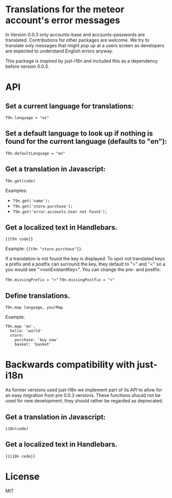 # Translations for the meteor account's error messages

In Version 0.0.3 only accounts-base and accounts-passwords are translated. Contributions for other packages are welcome. We try to translate only messages that might pop up at a users screen as developers are expected to understand English errors anyway. 

This package is inspired by just-i18n and included this as a dependency before version 0.0.3.

# API

##  Set a current language for translations: 
`T9n.language = "es"`

##  Set a default language to look up if nothing is found for the current language (defaults to "en"): 
`T9n.defaultLanguage = "en"`


## Get a translation in Javascript:

`T9n.get(code)`

Examples:
* `T9n.get('name');`
* `T9n.get('store.purchase');`
* `T9n.get('error.accounts.User not found');`

## Get a localized text in Handlebars. 

`{{t9n code}}`

Example: `{{t9n "store.purchase"}}`.

If a translation is not found the key is displayed. To spot not translated keys a prefix and a postfix can surround
the key, they default to ">" and "<" so a you would see ">nonExistantKey<". You can change the pre- and postfix: 

`T9n.missingPrefix = ">"`
`T9n.missingPostfix = "<"`


## Define translations.

`T9n.map language, yourMap`

Example:

    T9n.map 'en',
      hello: 'world'
      store:
        purchase: 'buy now'
        basket: 'basket'


# Backwards compatibility with just-i18n
As former versions used just-i18n we implement part of its API to allow for an easy migration from pre 0.0.3 versions. 
These functions should not be used for new development, they should rather be regarded as deprecated.
 
## Get a translation in Javascript:

`i18n(code)`

## Get a localized text in Handlebars. 

`{{i18n code}}`
 

# License

MIT
